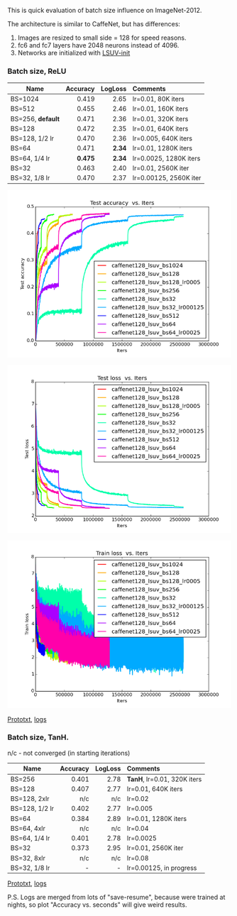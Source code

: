 This is quick evaluation of batch size influence on ImageNet-2012. 

The architecture is similar to CaffeNet, but has differences:

1. Images are resized to small side = 128 for speed reasons.
2. fc6 and fc7 layers have 2048 neurons instead of 4096. 
3. Networks are initialized with [LSUV-init](http://arxiv.org/abs/1511.06422)


### Batch size, ReLU
| Name    | Accuracy      | LogLoss | Comments  |
| -------|---------:| -------:|:-----------|
| BS=1024 | 0.419| 2.65 | lr=0.01, 80K iters |
| BS=512 |0.455| 2.46 | lr=0.01, 160K iters |
| BS=256, **default** |0.471| 2.36 |  lr=0.01, 320K iters |
| BS=128 |0.472| 2.35 | lr=0.01, 640K iters |
| BS=128, 1/2 lr | 0.470 | 2.36| lr=0.005, 640K iters |
| BS=64| 0.471| **2.34** |  lr=0.01, 1280K iters |
| BS=64, 1/4 lr| **0.475** | **2.34** |  lr=0.0025, 1280K iters |
| BS=32 |0.463| 2.40 | lr=0.01, 2560K iter |
| BS=32, 1/8 lr| 0.470 | 2.37|  lr=0.00125,  2560K iter|


![CaffeNet128 test accuracy](/logs/batch_size/img/0.png)

![CaffeNet128 test loss](/logs/batch_size/img/2.png)

![CaffeNet128 train loss](/logs/batch_size/img/6.png)



[Prototxt](https://github.com/ducha-aiki/caffenet-benchmark/tree/master/prototxt/batch_size), [logs](https://github.com/ducha-aiki/caffenet-benchmark/tree/master/logs/batch_size)

### Batch size, TanH.

n/c - not converged (in starting iterations)

| Name    | Accuracy      | LogLoss | Comments  |
| -------|---------:| -------:|:-----------|
| BS=256 |0.401| 2.78 | **TanH**, lr=0.01, 320K iters |
| BS=128 |0.407| 2.77 | lr=0.01, 640K iters |
| BS=128, 2xlr | n/c | n/c | lr=0.02 |
| BS=128, 1/2 lr | 0.402 | 2.77| lr=0.005 |
| BS=64 | 0.384| 2.89 | lr=0.01, 1280K iters |
| BS=64, 4xlr | n/c| n/c |  lr=0.04 |
| BS=64, 1/4 lr| 0.401 | 2.78|  lr=0.0025 |
| BS=32 |0.373| 2.95 | lr=0.01, 2560K iter
| BS=32, 8xlr | n/c | n/c | lr=0.08 |
| BS=32, 1/8 lr| - | -|  lr=0.00125, in progress |


[Prototxt](https://github.com/ducha-aiki/caffenet-benchmark/tree/master/prototxt/batch_size/tanh), [logs](https://github.com/ducha-aiki/caffenet-benchmark/tree/master/logs/batch_size/tanh)



P.S. Logs are merged from lots of "save-resume", because were trained at nights, so plot "Accuracy vs. seconds" will give weird results. 


